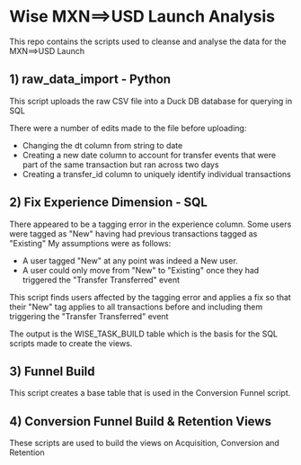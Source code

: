 # Wise MXN==>USD Launch Analysis

This repo contains the scripts used to cleanse and analyse the data for the MXN==>USD Launch

## 1) raw_data_import - Python

This script uploads the raw CSV file into a Duck DB database for querying in SQL

There were a number of edits made to the file before uploading:

- Changing the dt column from string to date
- Creating a new date column to account for transfer events that were part of the same transaction but ran across two days
- Creating a transfer_id column to uniquely identify individual transactions

## 2) Fix Experience Dimension - SQL

There appeared to be a tagging error in the experience column. Some users were tagged as "New" having had previous transactions tagged as "Existing"
My assumptions were as follows:
- A user tagged "New" at any point was indeed a New user.
- A user could only move from "New" to "Existing" once they had triggered the "Transfer Transferred" event

This script finds users affected by the tagging error and applies a fix so that their "New" tag applies to all transactions before and including them triggering the "Transfer Transferred" event

The output is the WISE_TASK_BUILD table which is the basis for the SQL scripts made to create the views.

## 3) Funnel Build
This script creates a base table that is used in the Conversion Funnel script. 

## 4) Conversion Funnel Build & Retention Views 
These scripts are used to build the views on Acquisition, Conversion and Retention
